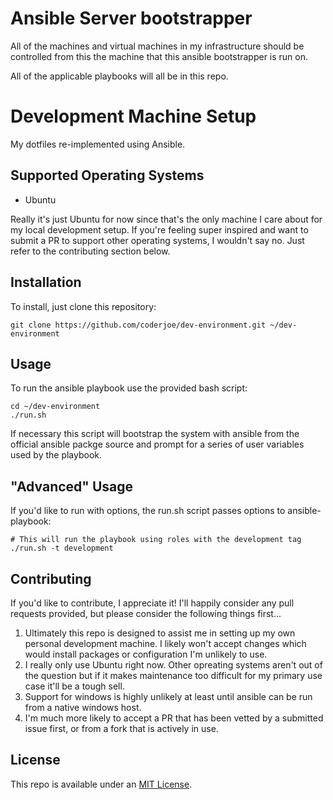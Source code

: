 # Ansible Server bootstrapper

All of the machines and virtual machines in my infrastructure should be controlled from this the machine that this ansible bootstrapper is run on. 

All of the applicable playbooks will all be in this repo.





# Development Machine Setup



My dotfiles re-implemented using Ansible.

## Supported Operating Systems
* Ubuntu

Really it's just Ubuntu for now since that's the only machine I care about for
my local development setup. If you're feeling super inspired and want to submit
a PR to support other operating systems, I wouldn't say no. Just refer to the
contributing section below.

Installation
------------

To install, just clone this repository:

```
git clone https://github.com/coderjoe/dev-environment.git ~/dev-environment
```

Usage
-----

To run the ansible playbook use the provided bash script:

```
cd ~/dev-environment
./run.sh
```

If necessary this script will bootstrap the system with ansible from the official
ansible packge source and prompt for a series of user variables used by the
playbook.

"Advanced" Usage
----------------

If you'd like to run with options, the run.sh script passes options to ansible-playbook:

```
# This will run the playbook using roles with the development tag
./run.sh -t development
```

Contributing
------------

If you'd like to contribute, I appreciate it! I'll happily consider any pull
requests provided, but please consider the following things first...

1. Ultimately this repo is designed to assist me in setting up my own personal
   development machine. I likely won't accept changes which would install packages
	 or configuration I'm unlikely to use.
2. I really only use Ubuntu right now. Other opreating systems aren't out of the
   question but if it makes maintenance too difficult for my primary use case
	 it'll be a tough sell.
3. Support for windows is highly unlikely at least until ansible can be run from
   a native windows host.
4. I'm much more likely to accept a PR that has been vetted by a submitted issue
   first, or from a fork that is actively in use.

License
-------

This repo is available under an [MIT License](https://github.com/coderjoe/dev-environment).
